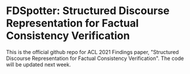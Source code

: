 # FDSpotter: Structured Discourse Representation for Factual Consistency Verification

This is the official github repo for ACL 2021 Findings paper, "Structured Discourse Representation for Factual Consistency Verification". The code will be updated next week. 
